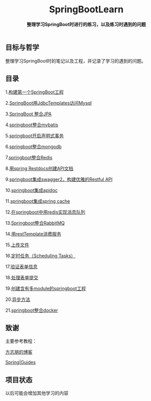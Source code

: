 <h1 align="center">SpringBootLearn</h1>

<div align="center">
  <strong>
    整理学习SpringBoot时进行的练习，以及练习时遇到的问题
  </strong>
</div>

<br>


## 目标与哲学
整理学习SpringBoot时的笔记以及工程，并记录了学习的遇到的问题。

## 目录
1.[构建第一个SpringBoot工程](springboot-first/构建第一个.md)

2.[SpringBoot用JdbcTemplates访问Mysql](springboot-jdbc/整合JDBCTemplate.md)

3.[SpringBoot 整合JPA](springboot-jpa/整合JPA.md)

4.[springboot整合mybatis](springboot-mybatis/整合mybatis.md)

5.[springboot开启声明式事务](springboot-mybatis/声明式事务.md)

6.[springboot整合mongodb](springboot-mongodb/整合MongoDB.md)

7.[springboot整合Redis](springboot-redis/整合Redis.md)

8.[用spring Restdocs创建API文档](springboot-restdoc/整合restdoc.md)

9.[springboot集成swagger2，构建优雅的Restful API](springboot-swagger/整合swagger2.md)

10.[springboot集成apidoc](springboot-apidoc/使用apidoc.md)

11.[springboot集成spring cache](springboot-cache/使用springcache.md)

12.[在springboot中用redis实现消息队列](springboot-redis/Redis实现消息队列.md)

13.[Springboot整合RabbitMQ](springboot-rabbitmq/整合Rabbitmq.md)

14.[用restTemplate消费服务](springboot-restemplate/使用RestTemplate.md)

15.[上传文件](springboot-upload-file/上传文件.md)

16.[定时任务（Scheduling Tasks）](scheduling-tasks/定时任务.md)

17.[验证表单信息](springboot-validate-form/验证表单信息.md)

18.[处理表单提交](springboot-handing-form/表单提交.md)

19.[创建含有多module的springboot工程](springboot-multi-module/多Module工程.md)

20.[异步方法](springboot-async/异步方法.md)

21.[springboot整合docker](springboot-docker/整合docker.md)

## 致谢

主要参考教程：

[方志朋的博客](https://www.fangzhipeng.com/)

[Spring|Guides](https://spring.io/guides)


## 项目状态

以后可能会增加其他学习的内容
